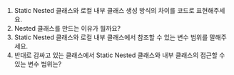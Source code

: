 1. Static Nested 클래스와 로컬 내부 클래스 생성 방식의 차이를 코드로 표현해주세요.
2. Nested 클래스를 만드는 이유가 뭘까요?
3. Static Nested 클래스와 로컬 내부 클래스에서 참조할 수 있는 변수 범위를 말해주세요.
4. 반대로 감싸고 있는 클래스에서 Static Nested 클래스와 내부 클래스의 접근할 수 있는 변수 범위는?
